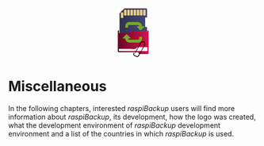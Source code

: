 <center>     <!-- The blank line before the image definition is required! -->

![Icon](images/icons/Icon_rot_blau_final_64.png)
</center>

# Miscellaneous

In the following chapters, interested *raspiBackup* users will find
more information about *raspiBackup*, its development,
how the logo was created, what the development environment of *raspiBackup*
development environment and a list of the countries in which *raspiBackup* is used.

[.status]: translated



